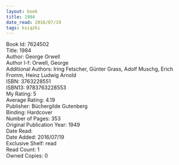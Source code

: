 ```yaml
---
layout: book
title: 1984
date_read: 2016/07/19
tags: książki
---
```


Book Id: 7624502<br />
Title: 1984<br />
Author: George Orwell<br />
Author l-f: Orwell, George<br />
Additional Authors: Iring Fetscher, Günter Grass, Adolf Muschg, Erich Fromm, Heinz Ludwig Arnold<br />
ISBN: 3763228551<br />
ISBN13: 9783763228553<br />
My Rating: 5<br />
Average Rating: 4.19<br />
Publisher: Büchergilde Gutenberg<br />
Binding: Hardcover<br />
Number of Pages: 353<br />
Original Publication Year: 1949<br />
Date Read: <br />
Date Added: 2016/07/19<br />
Exclusive Shelf: read<br />
Read Count: 1<br />
Owned Copies: 0<br />


